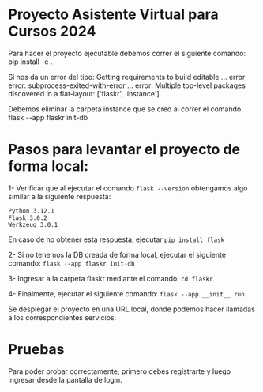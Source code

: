 # Proyecto Asistente Virtual para Cursos 2024

Para hacer el proyecto ejecutable debemos correr el siguiente comando:
pip install -e .

Si nos da un error del tipo:
Getting requirements to build editable ... error
  error: subprocess-exited-with-error
  ...
  error: Multiple top-level packages discovered in a flat-layout: ['flaskr', 'instance'].

Debemos eliminar la carpeta instance que se creo al correr el comando flask --app flaskr init-db


# Pasos para levantar el proyecto de forma local:

1- Verificar que al ejecutar el comando `flask --version` obtengamos algo similar a la siguiente respuesta:
  ```
  Python 3.12.1 
  Flask 3.0.2   
  Werkzeug 3.0.1
  ```
  
  En caso de no obtener esta respuesta, ejecutar `pip install flask`

2- Si no tenemos la DB creada de forma local, ejecutar el siguiente comando:
  `flask --app flaskr init-db`

3- Ingresar a la carpeta flaskr mediante el comando:
  `cd flaskr`

4- Finalmente, ejecutar el siguiente comando:
  `flask --app __init__ run`

  Se desplegar el proyecto en una URL local, donde podemos hacer llamadas a los correspondientes servicios.

# Pruebas
Para poder probar correctamente, primero debes registrarte y luego ingresar desde la pantalla de login.